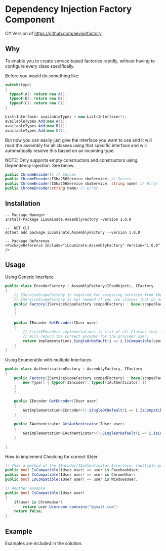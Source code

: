 # Dependency Injection Factory Component

C# Version of https://github.com/aeviiq/factory

## Why
To enable you to create service based factories rapidly, without having to configure every class specifically.

Before you would do something like:
```c#
switch(type)
{
  typeof(A): return new A();
  typeof(B): return new B();
  typeof(C): return new C();
}

List<Interface> availableTypes = new List<Interface>();
availableTypes.Add(new A());
availableTypes.Add(new B());
availableTypes.Add(new C());
```
But now you can easily just give the interface you want to use and it will read the assembly for all classes using that specific interface and will automatically resolve this based on an incoming type.

NOTE: Only supports empty constructors and constructors using Dependency Injection. See below:
```c#
public ChromeEncoder() // Succes
public ChromeEncoder(ISha256Service shaService) // Succes
public ChromeEncoder(ISha256Service shaService, string name) // Error
public ChromeEncoder(string name) // Error
```

## Installation
```
-- Package Manager
Install-Package iLouminate.AssemblyFactory -Version 1.0.0

-- .NET CLI
dotnet add package iLouminate.AssemblyFactory --version 1.0.0

-- Package Reference
<PackageReference Include="iLouminate.AssemblyFactory" Version="1.0.0" />
```

## Usage
Using Generic Interface
```c#
public class EncoderFactory : AssemblyFactory<IFooObject>, IFactory
{
	// IServiceScopeFactory is required for accessing services from the (Startup.cs) AddScoped<>,AddTransient<>
	// IServiceScopeFactory is not needed if you use classes that do not require dependency injection.
	public Factory(IServiceScopeFactory scopedFactory) : base(scopedFactory)
	{
	}
	
	public IEncoder GetEncoder(IUser user)
	{
		// List<IEncoder> implementations is list of all Classes that implement IEncoder
		// Will return the correct encoder for the provider user.
		return implementations.SingleOrDefault(i => i.IsCompatible(user));
	}
}
```

Using Enumerable with multiple Interfaces
```c#
public class AuthenticationFactory : AssemblyFactory, IFactory
{
	public Factory(IServiceScopeFactory scopedFactory) : base(scopedFactory,
		new Type[] { typeof(IEncoder), typeof(IAuthenticator) })
	{
	}
	
	public IEncoder GetEncoder(IUser user)
	{
		GetImplementation<IEncoder>().SingleOrDefault(i => i.IsCompatible(user));
	}
	
	public IAuthenticator GetAuthenticator(IUser user)
	{
		GetImplementation<IAuthenticator>().SingleOrDefault(i => i.IsCompatible(user));
	}
	
}
```

How to implement Checking for correct IUser
```c#
// This a method of the IEncoder/IAuthenticator Interface. (multiple possibilities/examples)
public bool IsCompatible(IUser user) => user is FacebookUser;
public bool IsCompatible(IUser user) => user is ChromeUser;
public bool IsCompatible(IUser user) => user is WindowsUser;

// Another example
public bool IsCompatible(IUser user)
{
	if(user is ChromeUser)
		return user.Username.contains("@gmail.com")
	return false;
}

```
## Example
Examples are included in the solution.
